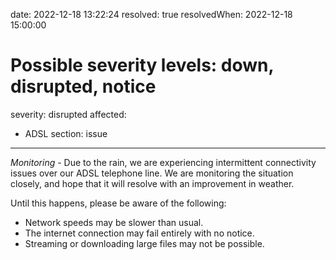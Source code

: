 date: 2022-12-18 13:22:24 
resolved: true
resolvedWhen: 2022-12-18 15:00:00 
# Possible severity levels: down, disrupted, notice
severity: disrupted
affected:
  - ADSL
section: issue
---

*Monitoring* - Due to the rain, we are experiencing intermittent connectivity issues over our ADSL telephone line.
We are monitoring the situation closely, and hope that it will resolve with an improvement in weather.

Until this happens, please be aware of the following:

- Network speeds may be slower than usual.
- The internet connection may fail entirely with no notice.
- Streaming or downloading large files may not be possible.
